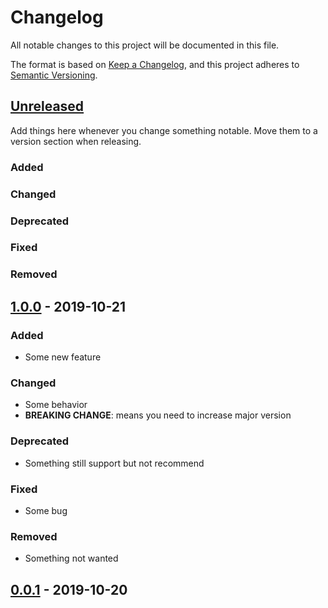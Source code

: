 # Changelog

All notable changes to this project will be documented in this file.

The format is based on [Keep a Changelog](https://keepachangelog.com/en/1.0.0/),
and this project adheres to [Semantic Versioning](https://semver.org/spec/v2.0.0.html).

## [Unreleased]

Add things here whenever you change something notable. Move them to a version
section when releasing.

### Added

### Changed

### Deprecated

### Fixed

### Removed

## [1.0.0] - 2019-10-21

### Added

- Some new feature

### Changed

- Some behavior
- **BREAKING CHANGE**: means you need to increase major version

### Deprecated

- Something still support but not recommend

### Fixed

- Some bug

### Removed

- Something not wanted

## [0.0.1] - 2019-10-20

[unreleased]: https://github.com/advclb/code-style/compare/v1.0.0...HEAD
[1.0.0]: https://github.com/advclb/code-style/compare/v0.3.0...v1.0.0
[0.0.1]: https://github.com/advclb/code-style/releases/tag/v0.0.1
